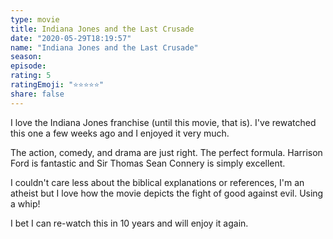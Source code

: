 ```yaml
--- 
type: movie 
title: Indiana Jones and the Last Crusade 
date: "2020-05-29T18:19:57" 
name: "Indiana Jones and the Last Crusade" 
season: 
episode: 
rating: 5 
ratingEmoji: "⭐️⭐️⭐️⭐️⭐️" 
share: false 
---
```


I love the Indiana Jones franchise (until this movie, that is). I've rewatched this one a few weeks ago and I enjoyed it very much.

The action, comedy, and drama are just right. The perfect formula. Harrison Ford is fantastic and Sir Thomas Sean Connery is simply excellent.

I couldn't care less about the biblical explanations or references, I'm an atheist but I love how the movie depicts the fight of good against evil. Using a whip!

I bet I can re-watch this in 10 years and will enjoy it again.

